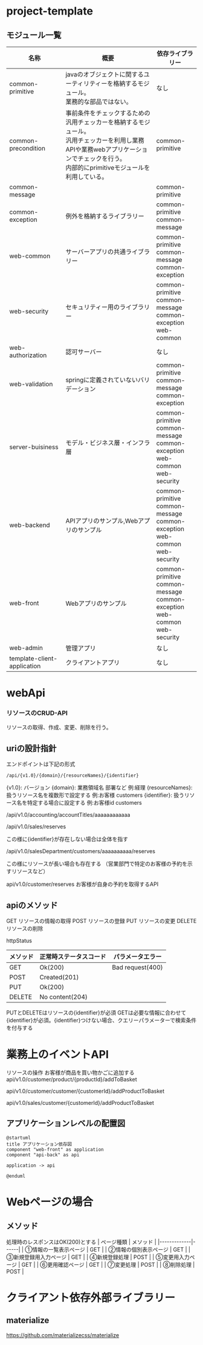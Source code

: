 # project-template

## モジュール一覧

| 名称                          | 概要                                                                                                          | 依存ライブラリー                                                                                 |
|-----------------------------|-------------------------------------------------------------------------------------------------------------|------------------------------------------------------------------------------------------|
| common-primitive            | javaのオブジェクトに関するユーティリティーを格納するモジュール。<br/>業務的な部品ではない。                                                          | なし                                                                                       |
| common-precondition         | 事前条件をチェックするための汎用チェッカーを格納するモジュール。<br/>汎用チェッカーを利用し業務APIや業務webアプリケーションでチェックを行う。<br/>内部的にprimitiveモジュールを利用している。 | common-primitive                                                                         |
| common-message              |                                                                                                             | common-primitive                                                                         |
| common-exception            | 例外を格納するライブラリー                                                                                               | common-primitive<br/>common-message                                                      |
| web-common                  | サーバーアプリの共通ライブラリー                                                                                            | common-primitive<br/>common-message<br/>common-exception                                 
| web-security                | セキュリティー用のライブラリー                                                                                             | common-primitive<br/>common-message<br/>common-exception<br/>web-common                  | common-test                 | 単体テスト用のライブラリー                                                                                               | なし                                       |
| web-authorization           | 認可サーバー                                                                                                      | なし                                                                                       |
| web-validation              | springに定義されていないバリデーション                                                                                      | common-primitive<br/>common-message<br/>common-exception                                 |
| server-buisiness            | モデル・ビジネス層・インフラ層                                                                                             | common-primitive<br/>common-message<br/>common-exception<br/>web-common<br/>web-security |
| web-backend                 | APIアプリのサンプル,Webアプリのサンプル                                                                                     | common-primitive<br/>common-message<br/>common-exception<br/>web-common<br/>web-security |
| web-front                   | Webアプリのサンプル                                                                                                 | common-primitive<br/>common-message<br/>common-exception<br/>web-common<br/>web-security |
| web-admin                   | 管理アプリ                                                                                                       | なし                                                                                       |
| template-client-application | クライアントアプリ                                                                                                   | なし                                                                                       |

# webApi

### リソースのCRUD-API

リソースの取得、作成、変更、削除を行う。

## uriの設計指針

エンドポイントは下記の形式

```
/api/{v1.0}/{domain}/{resourceNames}/{identifier}
```

{v1.0}: バージョン
{domain}: 業務領域名 部署など 例:経理
{resourceNames}: 扱うリソース名を複数形で設定する 例:お客様 customers
{identifier}: 扱うリソース名を特定する場合に設定する 例:お客様id customers

/api/v1.0/accounting/accountTitles/aaaaaaaaaaaa

/api/v1.0/sales/reserves

この様に{identifier}が存在しない場合は全体を指す

/api/v1.0/salesDepartment/customers/aaaaaaaaaa/reserves

この様にリソースが長い場合も存在する
（営業部門で特定のお客様の予約を示すリソースなど）

api/v1.0/customer/reserves
お客様が自身の予約を取得するAPI

## apiのメソッド

GET リソースの情報の取得
POST リソースの登録
PUT リソースの変更
DELETE リソースの削除

httpStatus

| メソッド   | 正常時ステータスコード     | パラメータエラー         |
|--------|-----------------|------------------|
| GET    | Ok(200)         | Bad request(400) |
| POST   | Created(201)    |                  |
| PUT    | Ok(200)         |                  |
| DELETE | No content(204) |                  |

PUTとDELETEはリソースの{identifier}が必須
GETは必要な情報に合わせて{identifier}が必須。{identifier}つけない場合、クエリーパラメーターで検索条件を付与する

# 業務上のイベントAPI

リソースの操作
お客様が商品を買い物かごに追加する
api/v1.0/customer/product/{productId}/addToBasket

api/v1.0/customer/customer/{customerId}/addProductToBasket

api/v1.0/sales/customer/{customerId}/addProductToBasket

## アプリケーションレベルの配置図

```puml
@startuml
title アプリケーション依存図
component "web-front" as application
component "api-back" as api

application -> api

@enduml
```

# Webページの場合

## メソッド

処理時のレスポンスはOK(200)とする
| ページ種類 | メソッド |
|-------------|------|
| ①情報の一覧表示ページ | GET |
| ②情報の個別表示ページ | GET |
| ③新規登録用入力ページ | GET |
| ④新規登録処理 | POST |
| ⑤変更用入力ページ | GET |
| ⑥更用確認ページ | GET |
| ⑦変更処理 | POST |
| ⑧削除処理 | POST |

# クライアント依存外部ライブラリー

## materialize

https://github.com/materializecss/materialize

##           
